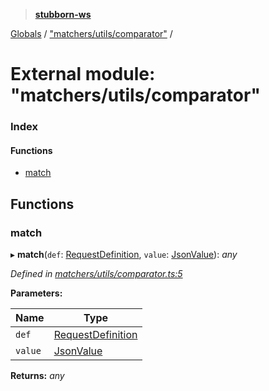> **[stubborn-ws](../README.md)**

[Globals](../globals.md) / ["matchers/utils/comparator"](_matchers_utils_comparator_.md) /

# External module: "matchers/utils/comparator"

### Index

#### Functions

* [match](_matchers_utils_comparator_.md#match)

## Functions

###  match

▸ **match**(`def`: [RequestDefinition](__types_index_.md#requestdefinition), `value`: [JsonValue](__types_index_.md#jsonvalue)): *any*

*Defined in [matchers/utils/comparator.ts:5](https://github.com/ybonnefond/stubborn/blob/dd66099/src/matchers/utils/comparator.ts#L5)*

**Parameters:**

Name | Type |
------ | ------ |
`def` | [RequestDefinition](__types_index_.md#requestdefinition) |
`value` | [JsonValue](__types_index_.md#jsonvalue) |

**Returns:** *any*